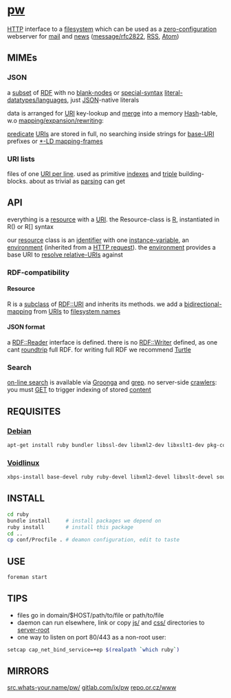 # [pw](http://src.whats-your.name/pw/)

[HTTP](https://www.mnot.net/blog/2014/06/07/rfc2616_is_dead) interface to a [filesystem](http://www.multicians.org/fjcc4.html) which can be used as a [zero-configuration](http://suckless.org/philosophy) webserver for [mail](http://m.whats-your.name) and [news](https://github.com/majestrate/nntpchan) ([message/rfc2822](http://www.faqs.org/rfcs/rfc2822.html), [RSS](http://web.resource.org/rss/1.0/spec), [Atom](https://tools.ietf.org/html/rfc4287))

## MIMEs

### JSON
a [subset](https://en.wikipedia.org/wiki/Subset) of [RDF](https://ruby-rdf.github.io/) with no [blank-nodes](http://milicicvuk.com/blog/2011/07/14/problems-of-the-rdf-model-blank-nodes/) or [special-syntax](http://www.w3.org/TR/turtle/#turtle-literals) [literal-datatypes/languages](http://www.w3.org/TR/rdf11-concepts/#section-Datatypes), just [JSON](http://www.json.org/)-native literals

data is arranged for [URI](https://www.ietf.org/rfc/rfc1630.txt) key-lookup and [merge](ruby/JSON.rb.html) into a memory [Hash](http://docs.ruby-lang.org/en/2.0.0/Hash.html)-table, w.o [mapping/expansion/rewriting](http://www.w3.org/TR/json-ld-api/#context-processing-algorithms):

[predicate](http://www.w3.org/TR/rdf11-concepts/#dfn-predicate) [URIs](https://en.wikipedia.org/wiki/Uniform_Resource_Identifier) are stored in full, no searching inside strings for [base-URI](https://annevankesteren.nl/2005/08/base-examples) prefixes or [*-LD mapping-frames](http://json-ld.org/spec/latest/json-ld-framing/)

### URI lists
files of one [URI per line](http://amundsen.com/hypermedia/urilist/). used as primitive [indexes](https://en.wikipedia.org/wiki/Database_index) and [triple](http://stackoverflow.com/questions/273218/whats-an-rdf-triple) building-blocks. about as trivial as [parsing](https://github.com/RubenVerborgh/N3.js#parsing) can get

## API
everything is a [resource](https://en.wikipedia.org/wiki/Web_resource) with a [URI](https://tools.ietf.org/html/rfc3986). the Resource-class is [R](ruby/names.rb.html), instantiated in R() or R[] syntax

our [resource](http://stackoverflow.com/questions/25737584/subclassof-and-instance-of-rdf-rdfsclass/25743530#25743530) class is an [identifier](https://en.wikipedia.org/wiki/Identifier) with one [instance-variable](http://ruby-doc.com/docs/ProgrammingRuby/html/tut_classes.html), an [environment](https://mitpress.mit.edu/sicp/full-text/sicp/book/node77.html) (inherited from a [HTTP request](http://tools.ietf.org/html/rfc7231#section-5)). the [environment](https://en.wikipedia.org/wiki/Eval#Ruby) provides a base URI to [resolve relative-URIs](https://tools.ietf.org/html/rfc3986#section-5.2) against

### RDF-compatibility

#### Resource
R is a [subclass](http://rubylearning.com/satishtalim/ruby_inheritance.html) of [RDF::URI](http://www.rubydoc.info/github/ruby-rdf/rdf/RDF/URI) and inherits its methods. we add a [bidirectional-mapping](https://en.wikipedia.org/wiki/Bidirectional_map) from [URIs](https://encrypted.google.com/search?hl=en&q=%22URI%20arithmetic%22) to [filesystem names](https://en.wikipedia.org/wiki/Computer_file#Identifying_and_organizing_files)


#### JSON format
a [RDF::Reader](http://www.rubydoc.info/github/ruby-rdf/rdf/RDF/Reader) interface is defined. there is no [RDF::Writer](http://www.rubydoc.info/github/ruby-rdf/rdf/RDF/Writer) defined, as one cant [roundtrip](https://en.wikipedia.org/wiki/Round-trip_format_conversion) full RDF. for writing full RDF we recommend [Turtle](http://www.w3.org/TeamSubmission/turtle/)

### Search
[on-line search](https://en.wikipedia.org/wiki/Online_search) is available via [Groonga](http://groonga.org/) and [grep](http://www.gnu.org/software/grep/manual/grep.html). no server-side [crawlers](https://en.wikipedia.org/wiki/Web_crawler): you must [GET](ruby/read.rb.html) to trigger indexing of stored [content](https://en.wikipedia.org/wiki/Content_(media))

## REQUISITES

### [Debian](http://www.debian.org/)
``` sh
apt-get install ruby bundler libssl-dev libxml2-dev libxslt1-dev pkg-config python-pygments
```

### [Voidlinux](http://www.voidlinux.eu/)
``` sh
xbps-install base-devel ruby ruby-devel libxml2-devel libxslt-devel source-highlight python-Pygments && gem install bundler
```
## INSTALL
``` sh
cd ruby
bundle install     # install packages we depend on
ruby install       # install this package
cd ..
cp conf/Procfile . # deamon configuration, edit to taste
```

## USE
``` sh
foreman start
```

## TIPS
* files go in domain/$HOST/path/to/file or path/to/file
* daemon can run elsewhere, link or copy [js/](js/) and [css/](css/) directories to [server-root](.)
* one way to listen on port 80/443 as a non-root user:

``` sh
setcap cap_net_bind_service=+ep $(realpath `which ruby`)
```

## MIRRORS
[src.whats-your.name/pw/](http://src.whats-your.name/pw/) 
[gitlab.com/ix/pw](https://gitlab.com/ix/pw) 
[repo.or.cz/www](http://repo.or.cz/www) 
